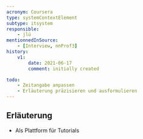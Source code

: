 ```yaml
---
acronym: Coursera
type: systemContextElement
subtype: itsystem
responsible:
    - jlü
mentionnedInSource: 
    - [Interview, nnProf3]
history:
    v1:
        date: 2021-06-17
        comment: initially created

todo:
    - Zeitangabe anpassen 
    - Erläuterung präzisieren und ausformulieren
---
```


## Erläuterung

* Als Plattform für Tutorials

